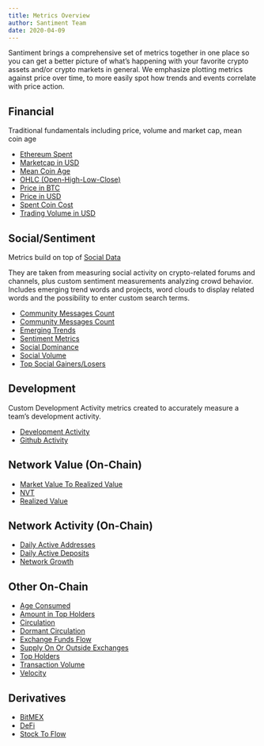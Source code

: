```yaml
---
title: Metrics Overview
author: Santiment Team
date: 2020-04-09
---
```


Santiment brings a comprehensive set of metrics together in one place so you can
get a better picture of what’s happening with your favorite crypto assets and/or
crypto markets in general. We emphasize plotting metrics against price over
time, to more easily spot how trends and events correlate with price action.

## Financial

Traditional fundamentals including price, volume and market cap, mean coin age

- [Ethereum Spent](/metrics/ethereum-spent)
- [Marketcap in USD](/metrics/price/#marketcap-usd)
- [Mean Coin Age](/metrics/mean-coin-age)
- [OHLC (Open-High-Low-Close)](/metrics/price/#ohlc)
- [Price in BTC](/metrics/price/#price-btc)
- [Price in USD](/metrics/price/#price-usd)
- [Spent Coin Cost](/metrics/spent-coin-cost)
- [Trading Volume in USD](/metrics/price/#volume-usd)

## Social/Sentiment

Metrics build on top of [Social Data](/metrics/details/social-data)

They are taken from measuring social activity on crypto-related forums and
channels, plus custom sentiment measurements analyzing crowd behavior. Includes
emerging trend words and projects, word clouds to display related words and the
possibility to enter custom search terms.

- [Community Messages Count](/metrics/community-messages-count)
- [Community Messages Count](/metrics/community-messages-count)
- [Emerging Trends](/metrics/emerging-trends)
- [Sentiment Metrics](/metrics/sentiment-metrics)
- [Social Dominance](/metrics/social-dominance)
- [Social Volume](/metrics/social-volume)
- [Top Social Gainers/Losers](/metrics/top-social-gainers-losers)

## Development

Custom Development Activity metrics created to accurately measure a team’s development
activity.

- [Development Activity](/metrics/development-activity#development-activity-metric)
- [Github Activity](/metrics/development-activity#github-activity-metric)

## Network Value (On-Chain)

- [Market Value To Realized Value](/metrics/mvrv)
- [NVT](/metrics/nvt)
- [Realized Value](/metrics/realized-value)

## Network Activity (On-Chain)

- [Daily Active Addresses](/metrics/daily-active-addresses)
- [Daily Active Deposits](/metrics/daily-active-deposits)
- [Network Growth](/metrics/network-growth)

## Other On-Chain

- [Age Consumed](/metrics/age-consumed)
- [Amount in Top Holders](/metrics/amount-in-top-holders)
- [Circulation](/metrics/circulation)
- [Dormant Circulation](/metrics/dormant-circulation)
- [Exchange Funds Flow](/metrics/exchange-funds-flow)
- [Supply On Or Outside Exchanges](/metrics/supply-on-or-outside-exchanges)
- [Top Holders](/metrics/top-holders)
- [Transaction Volume](/metrics/transaction-volume)
- [Velocity](/metrics/velocity)

## Derivatives

- [BitMEX](/metrics/bitmex)
- [DeFi](/metrics/defi)
- [Stock To Flow](/metrics/stock-to-flow)
